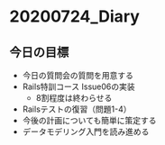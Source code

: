 # 20200724_Diary

## 今日の目標

- 今日の質問会の質問を用意する
- Rails特訓コース Issue06の実装
  - 8割程度は終わらせる
- Railsテストの復習（問題1-4）
- 今後の計画についても簡単に策定する
- データモデリング入門を読み進める
